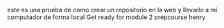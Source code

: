 este es una prueba de como crear un repositorio en la web y llevarlo a mi computador de forma local
Get ready for module 2 prepcourse henry
